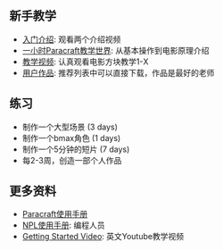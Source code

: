 ## 新手教学
* [入门介绍](http://www.paracraft.cn/archives/7): 观看两个介绍视频
* [一小时Paracraft教学世界](https://github.com/LiXizhi/HourOfCode/wiki): 从基本操作到电影原理介绍
* [教学视频](http://paracraft.wiki/Paracraft/VideoTutorials): 认真观看电影方块教学1-X
* [用户作品](http://www.paracraft.cn/archives/category/recommend): 推荐列表中可以直接下载，作品是最好的老师

## 练习
* 制作一个大型场景 (3 days)
* 制作一个bmax角色 (1 days)
* 制作一个5分钟的短片 (7 days)
* 每2-3周，创造一部个人作品

## 更多资料
* [Paracraft使用手册](ParacraftGuideBook)
* [NPL使用手册](https://github.com/LiXizhi/NPLRuntime/wiki): 编程人员
* [Getting Started Video](https://www.youtube.com/embed/uUP4ZOp9Vgo): 英文Youtube教学视频

